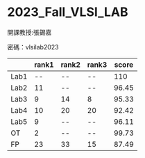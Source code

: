 # 2023_Fall_VLSI_LAB
開課教授:張錫嘉

密碼：vlsilab2023

||rank1|rank2|rank3|score|
|---|---|---|---|---|
|Lab1|--|--|--|110|
|Lab2|11|--|--|96.45|
|Lab3|9|14|8|95.33|
|Lab4|10|20|20|92.42|
|Lab5|9|--|--|96.11|
|OT|2|--|--|99.73|
|FP|23|33|15|87.49|
